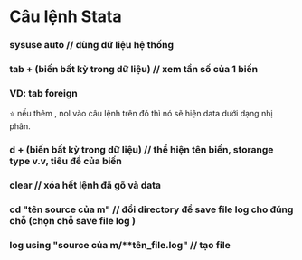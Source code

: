 # Câu lệnh Stata
### sysuse auto // dùng dữ liệu hệ thống 

### tab + (biến bất kỳ trong dữ liệu) // xem tần số của 1 biến
### VD: tab foreign
  ⭐ nếu thêm , nol vào câu lệnh trên đó thì nó sẽ hiện data dưới dạng nhị phân.

### d + (biến bất kỳ trong dữ liệu) // thể hiện tên biến, storange type v.v, tiêu đề của biến

### clear // xóa hết lệnh đã gõ và data

### cd "tên source của m" // đổi directory để save file log cho đúng chỗ (chọn chỗ save file log )
### log using "source của m/**tên_file.log" // tạo file
